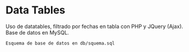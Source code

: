# Data Tables

Uso de datatables, filtrado por fechas en tabla con PHP y JQuery (Ajax). Base de datos en MySQL. 

```
Esquema de base de datos en db/squema.sql

```
